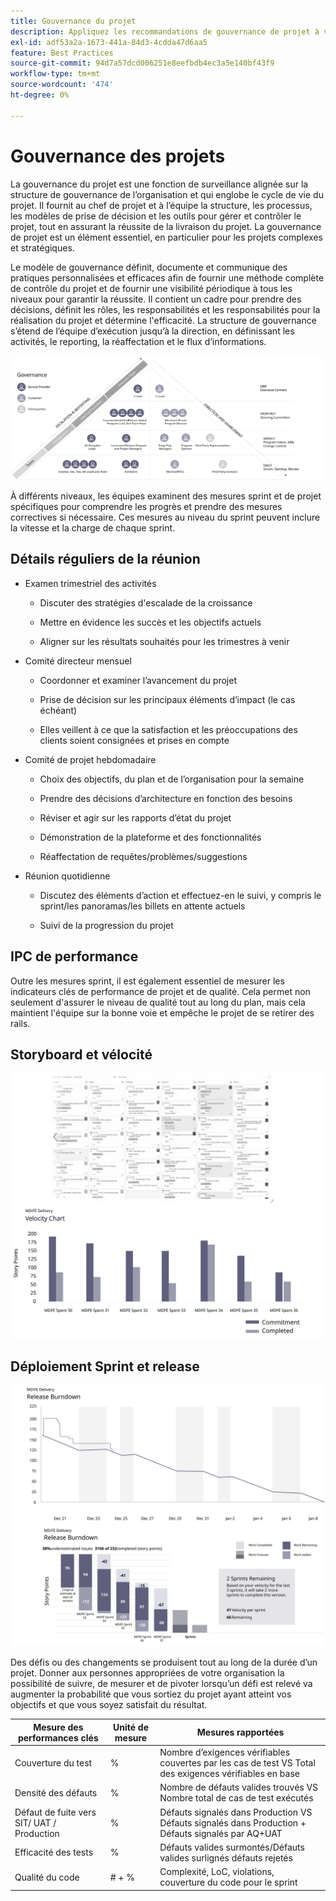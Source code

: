 ```yaml
---
title: Gouvernance du projet
description: Appliquez les recommandations de gouvernance de projet à votre mise en oeuvre Adobe Commerce.
exl-id: adf53a2a-1673-441a-84d3-4cdda47d6aa5
feature: Best Practices
source-git-commit: 94d7a57dcd006251e8eefbdb4ec3a5e140bf43f9
workflow-type: tm+mt
source-wordcount: '474'
ht-degree: 0%

---
```


# Gouvernance des projets

La gouvernance du projet est une fonction de surveillance alignée sur la structure de gouvernance de l’organisation et qui englobe le cycle de vie du projet. Il fournit au chef de projet et à l’équipe la structure, les processus, les modèles de prise de décision et les outils pour gérer et contrôler le projet, tout en assurant la réussite de la livraison du projet. La gouvernance de projet est un élément essentiel, en particulier pour les projets complexes et stratégiques.

Le modèle de gouvernance définit, documente et communique des pratiques personnalisées et efficaces afin de fournir une méthode complète de contrôle du projet et de fournir une visibilité périodique à tous les niveaux pour garantir la réussite. Il contient un cadre pour prendre des décisions, définit les rôles, les responsabilités et les responsabilités pour la réalisation du projet et détermine l&#39;efficacité. La structure de gouvernance s’étend de l’équipe d’exécution jusqu’à la direction, en définissant les activités, le reporting, la réaffectation et le flux d’informations.

![Infographie de gouvernance de projet](../../assets/playbooks/project-governance.svg)

À différents niveaux, les équipes examinent des mesures sprint et de projet spécifiques pour comprendre les progrès et prendre des mesures correctives si nécessaire. Ces mesures au niveau du sprint peuvent inclure la vitesse et la charge de chaque sprint.

## Détails réguliers de la réunion

- Examen trimestriel des activités

   - Discuter des stratégies d&#39;escalade de la croissance

   - Mettre en évidence les succès et les objectifs actuels

   - Aligner sur les résultats souhaités pour les trimestres à venir

- Comité directeur mensuel

   - Coordonner et examiner l’avancement du projet

   - Prise de décision sur les principaux éléments d’impact (le cas échéant)

   - Elles veillent à ce que la satisfaction et les préoccupations des clients soient consignées et prises en compte

- Comité de projet hebdomadaire

   - Choix des objectifs, du plan et de l’organisation pour la semaine

   - Prendre des décisions d’architecture en fonction des besoins

   - Réviser et agir sur les rapports d’état du projet

   - Démonstration de la plateforme et des fonctionnalités

   - Réaffectation de requêtes/problèmes/suggestions

- Réunion quotidienne

   - Discutez des éléments d’action et effectuez-en le suivi, y compris le sprint/les panoramas/les billets en attente actuels

   - Suivi de la progression du projet

## IPC de performance

Outre les mesures sprint, il est également essentiel de mesurer les indicateurs clés de performance de projet et de qualité. Cela permet non seulement d&#39;assurer le niveau de qualité tout au long du plan, mais cela maintient l&#39;équipe sur la bonne voie et empêche le projet de se retirer des rails.

## Storyboard et vélocité

![Exemple de panorama Kanban](../../assets/playbooks/kanban-board-chart.svg)

## Déploiement Sprint et release

![Exemple de graphique de condensation de sprint et de version](../../assets/playbooks/sprint-release-burndown.svg)

Des défis ou des changements se produisent tout au long de la durée d’un projet. Donner aux personnes appropriées de votre organisation la possibilité de suivre, de mesurer et de pivoter lorsqu’un défi est relevé va augmenter la probabilité que vous sortiez du projet ayant atteint vos objectifs et que vous soyez satisfait du résultat.

<table>
<thead>
  <tr>
    <th>Mesure des performances clés</th>
    <th>Unité de mesure</th>
    <th>Mesures rapportées</th>
  </tr>
</thead>
<tbody>
  <tr>
    <td>Couverture du test</td>
    <td>%</td>
    <td>Nombre d’exigences vérifiables couvertes par les cas de test VS Total des exigences vérifiables en base</td>
  </tr>
  <tr>
    <td>Densité des défauts</td>
    <td>%</td>
    <td>Nombre de défauts valides trouvés VS Nombre total de cas de test exécutés</td>
  </tr>
  <tr>
    <td>Défaut de fuite vers SIT/ UAT / Production</td>
    <td>%</td>
    <td>Défauts signalés dans Production VS Défauts signalés dans Production + Défauts signalés par AQ+UAT</td>
  </tr>
  <tr>
    <td>Efficacité des tests</td>
    <td>%</td>
    <td>Défauts valides surmontés/Défauts valides surlignés défauts rejetés</td>
  </tr>
  <tr>
    <td>Qualité du code</td>
    <td># + %</td>
    <td>Complexité, LoC, violations, couverture du code pour le sprint</td>
  </tr>
</tbody>
</table>
